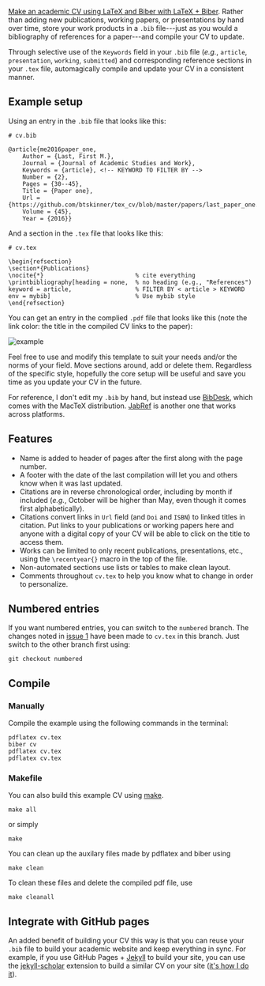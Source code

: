 [Make an academic CV using LaTeX and Biber with LaTeX +
Biber](https://github.com/btskinner/tex_cv). Rather than adding new
publications, working papers, or presentations by hand over time,
store your work products in a `.bib` file---just as you would a
bibliography of references for a paper---and compile your CV to
update.

Through selective use of the `Keywords` field in your `.bib` file
(*e.g.*, `article`, `presentation`, `working`, `submitted`) and
corresponding reference sections in your `.tex` file, automagically
compile and update your CV in a consistent manner.

## Example setup

Using an entry in the `.bib` file that looks like this:

```
# cv.bib 

@article{me2016paper_one,
	Author = {Last, First M.},
	Journal = {Journal of Academic Studies and Work},
	Keywords = {article}, <!-- KEYWORD TO FILTER BY -->
	Number = {2},
	Pages = {30--45},
	Title = {Paper one},
	Url = {https://github.com/btskinner/tex_cv/blob/master/papers/last_paper_one.pdf},
	Volume = {45},
	Year = {2016}}
```

And a section in the `.tex` file that looks like this:

```
# cv.tex

\begin{refsection}
\section*{Publications}
\nocite{*}                          % cite everything
\printbibliography[heading = none,  % no heading (e.g., "References")
keyword = article,                  % FILTER BY < article > KEYWORD
env = mybib]                        % Use mybib style
\end{refsection}
```

You can get an entry in the complied `.pdf` file that looks like this
(note the link color: the title in the compiled CV links to the paper):


![example](https://raw.githubusercontent.com/btskinner/tex_cv/master/images/example.png)

Feel free to use and modify this template to suit your needs and/or
the norms of your field. Move sections around, add or delete
them. Regardless of the specific style, hopefully the core setup will
be useful and save you time as you update your CV in the future.

For reference, I don't edit my `.bib` by hand, but instead use
[BibDesk](https://bibdesk.sourceforge.io), which comes with the MacTeX
distribution. [JabRef](http://www.jabref.org) is another one that
works across platforms.

## Features

* Name is added to header of pages after the first along with the page
  number.  
* A footer with the date of the last compilation will let you and
  others know when it was last updated.  
* Citations are in reverse chronological order, including by month if
  included (*e.g.*, October will be higher than May, even though it
  comes first alphabetically).  
* Citations convert links in `Url` field (and `Doi` and `ISBN`) to
  linked titles in citation. Put links to your publications or working
  papers here and anyone with a digital copy of your CV will be able
  to click on the title to access them.  
* Works can be limited to only recent publications, presentations,
  etc., using the `\recentyear{}` macro in the top of the file.  
* Non-automated sections use lists or tables to make clean layout.  
* Comments throughout `cv.tex` to help you know what to change in order to
  personalize.  

## Numbered entries

If you want numbered entries, you can switch to the `numbered`
branch. The changes noted in [issue
1](https://github.com/btskinner/tex_cv/issues/1) have been made to
`cv.tex` in this branch. Just switch to the other branch first using:

``` shell
git checkout numbered
```

## Compile

### Manually

Compile the example using the following commands in the terminal:

```shell
pdflatex cv.tex
biber cv
pdflatex cv.tex
pdflatex cv.tex
```

### Makefile

You can also build this example CV using
[make](https://www.gnu.org/software/make/).

```shell
make all
```
or simply

```shell
make
```

You can clean up the auxilary files made by pdflatex and biber using

```shell
make clean
```

To clean these files and delete the compiled pdf file, use

```shell
make cleanall
```

## Integrate with GitHub pages

An added benefit of building your CV this way is that you can reuse
your `.bib` file to build your academic website and keep everything in
sync. For example, if you use GitHub Pages +
[Jekyll](https://jekyllrb.com) to build your site, you can use the
[jekyll-scholar](https://github.com/inukshuk/jekyll-scholar) extension
to build a similar CV on your site ([it's how I do
it](https://www.btskinner.me/publications/)).
